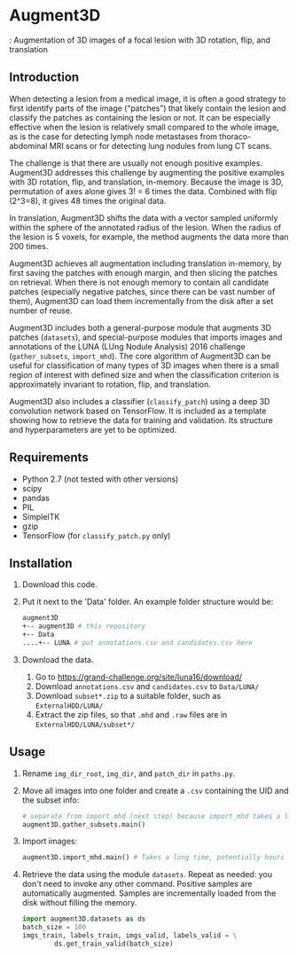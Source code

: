 # Augment3D
: Augmentation of 3D images of a focal lesion with 3D rotation, flip, and translation

## Introduction
When detecting a lesion from a medical image, it is often a good strategy to first identify parts of the image (“patches”) that likely contain the lesion and classify the patches as containing the lesion or not. It can be especially effective when the lesion is relatively small compared to the whole image, as is the case for detecting lymph node metastases from thoraco-abdominal MRI scans or for detecting lung nodules from lung CT scans. 

The challenge is that there are usually not enough positive examples. Augment3D addresses this challenge by augmenting the positive examples with 3D rotation, flip, and translation, in-memory. Because the image is 3D, permutation of axes alone gives 3! = 6 times the data. Combined with flip (2^3=8), it gives 48 times the original data.

In translation, Augment3D shifts the data with a vector sampled uniformly within the sphere of the annotated radius of the lesion. When the radius of the lesion is 5 voxels, for example, the method augments the data more than 200 times. 

Augment3D achieves all augmentation including translation in-memory, by first saving the patches with enough margin, and then slicing the patches on retrieval. When there is not enough memory to contain all candidate patches (especially negative patches, since there can be vast number of them), Augment3D can load them incrementally from the disk after a set number of reuse.

Augment3D includes both a general-purpose module that augments 3D patches (`datasets`), and special-purpose modules that imports images and annotations of the LUNA (LUng Nodule Analysis) 2016 challenge (`gather_subsets`, `import_mhd`). The core algorithm of Augment3D can be useful for classification of many types of 3D images when there is a small region of interest with defined size and when the classification criterion is approximately invariant to rotation, flip, and translation. 

Augment3D also includes a classifier (`classify_patch`) using a deep 3D convolution network based on TensorFlow. It is included as a template showing how to retrieve the data for training and validation. Its structure and hyperparameters are yet to be optimized.

## Requirements
* Python 2.7 (not tested with other versions)
* scipy
* pandas
* PIL
* SimpleITK
* gzip
* TensorFlow (for `classify_patch.py` only)

## Installation
1. Download this code.
2. Put it next to the 'Data' folder. An example folder structure would be:

   ```bash
   augment3D
   +-- augment3D # this repository
   +-- Data
   ....+-- LUNA # put annotations.csv and candidates.csv here
   ```
        
3. Download the data.
    1. Go to https://grand-challenge.org/site/luna16/download/
    2. Download `annotations.csv` and `candidates.csv` to `Data/LUNA/`
    3. Download `subset*.zip` to a suitable folder, such as `ExternalHDD/LUNA/`
    4. Extract the zip files, so that `.mhd` and `.raw` files are in `ExternalHDD/LUNA/subset*/`

## Usage
1. Rename `img_dir_root`, `img_dir`, and `patch_dir` in `paths.py`.
2. Move all images into one folder and create a `.csv` containing the UID and the subset info:

    ```python
    # separate from import_mhd (next step) because import_mhd takes a long time
    augment3D.gather_subsets.main()
    ```
    
3. Import images:

    ```python
    augment3D.import_mhd.main() # Takes a long time, potentially hours to days
    ```
    
4. Retrieve the data using the module `datasets`. Repeat as needed: you don't need to invoke any other command. Positive samples are automatically augmented. Samples are incrementally loaded from the disk without filling the memory.

    ```python
    import augment3D.datasets as ds
    batch_size = 100
    imgs_train, labels_train, imgs_valid, labels_valid = \
            ds.get_train_valid(batch_size)
    ```

